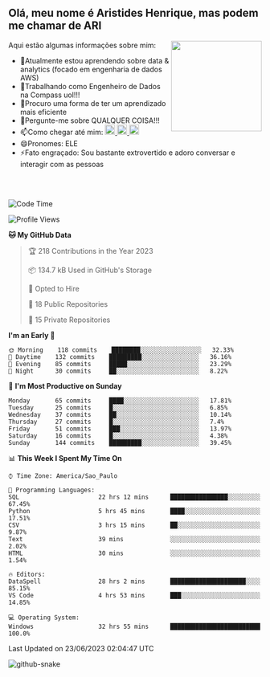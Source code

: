 ## Olá, meu nome é Aristides Henrique, mas podem me chamar de ARI

<div >
Aqui estão algumas informações sobre mim:<img align="right" height="180em" src="https://user-images.githubusercontent.com/97318481/177042589-45d62122-82a9-4a32-b3a7-87b322825b2f.png">
</div>

- 🌱Atualmente estou aprendendo sobre data & analytics (focado em engenharia de dados AWS)
- 👯Trabalhando como Engenheiro de Dados na Compass uol!!!
- 🤔Procuro uma forma de ter um aprendizado mais eficiente
- 💬Pergunte-me sobre QUALQUER COISA!!!
- 📫Como chegar até mim:
  <a href="https://www.instagram.com/aryhenry/" target="_blank">
  <img src="https://img.shields.io/badge/-Instagram-%23E4405F?style=for-the-badge&logo=instagram&logoColor=black" height="20px">
  </a>
  <a href="https://www.linkedin.com/in/aristides-henrique/" target="_blank">
  <img src="https://img.shields.io/badge/-LinkedIn-%230077B5?style=for-the-badge&logo=linkedin&logoColor=black" height="20px">
  </a> 
  <a href="mailto:arihenriqueuna@gmail.com">
  <img src="https://img.shields.io/badge/-Gmail-%23333?style=for-the-badge&logo=gmail&logoColor=white" height="20px">
  </a>
- 😄Pronomes: ELE
- ⚡Fato engraçado: Sou bastante extrovertido e adoro conversar e interagir com as pessoas
<br/>
<br/>


<!--START_SECTION:waka-->
![Code Time](http://img.shields.io/badge/Code%20Time-850%20hrs%204%20mins-blue)

![Profile Views](http://img.shields.io/badge/Profile%20Views-8-blue)

**🐱 My GitHub Data** 

> 🏆 218 Contributions in the Year 2023
 > 
> 📦 134.7 kB Used in GitHub's Storage 
 > 
> 💼 Opted to Hire
 > 
> 📜 18 Public Repositories 
 > 
> 🔑 15 Private Repositories  
 > 
**I'm an Early 🐤** 

```text
🌞 Morning    118 commits    ████████░░░░░░░░░░░░░░░░░   32.33% 
🌇 Daytime    132 commits    █████████░░░░░░░░░░░░░░░░   36.16% 
🌃 Evening    85 commits     █████░░░░░░░░░░░░░░░░░░░░   23.29% 
🌙 Night      30 commits     ██░░░░░░░░░░░░░░░░░░░░░░░   8.22%

```
📅 **I'm Most Productive on Sunday** 

```text
Monday       65 commits     ████░░░░░░░░░░░░░░░░░░░░░   17.81% 
Tuesday      25 commits     █░░░░░░░░░░░░░░░░░░░░░░░░   6.85% 
Wednesday    37 commits     ██░░░░░░░░░░░░░░░░░░░░░░░   10.14% 
Thursday     27 commits     █░░░░░░░░░░░░░░░░░░░░░░░░   7.4% 
Friday       51 commits     ███░░░░░░░░░░░░░░░░░░░░░░   13.97% 
Saturday     16 commits     █░░░░░░░░░░░░░░░░░░░░░░░░   4.38% 
Sunday       144 commits    █████████░░░░░░░░░░░░░░░░   39.45%

```


📊 **This Week I Spent My Time On** 

```text
⌚︎ Time Zone: America/Sao_Paulo

💬 Programming Languages: 
SQL                      22 hrs 12 mins      ████████████████░░░░░░░░░   67.45% 
Python                   5 hrs 45 mins       ████░░░░░░░░░░░░░░░░░░░░░   17.51% 
CSV                      3 hrs 15 mins       ██░░░░░░░░░░░░░░░░░░░░░░░   9.87% 
Text                     39 mins             ░░░░░░░░░░░░░░░░░░░░░░░░░   2.02% 
HTML                     30 mins             ░░░░░░░░░░░░░░░░░░░░░░░░░   1.54%

🔥 Editors: 
DataSpell                28 hrs 2 mins       █████████████████████░░░░   85.15% 
VS Code                  4 hrs 53 mins       ███░░░░░░░░░░░░░░░░░░░░░░   14.85%

💻 Operating System: 
Windows                  32 hrs 55 mins      █████████████████████████   100.0%

```


 Last Updated on 23/06/2023 02:04:47 UTC
<!--END_SECTION:waka-->

<img alt="github-snake" src="https://github.com/AriHenrique/AriHenrique/blob/output/github-contribution-grid-snake-dark.svg" />

